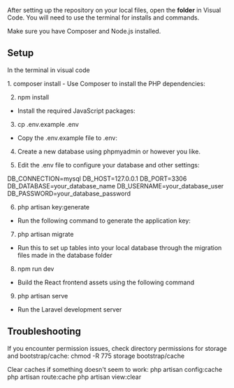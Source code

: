 After setting up the repository on your local files, open the **folder** in Visual Code. You will need to use the terminal for installs and commands.

Make sure you have Composer and Node.js installed.

<h2>Setup</h2>
In the terminal in visual code
<p>
  1. composer install
  - Use Composer to install the PHP dependencies:
  
  
  2. npm install
  - Install the required JavaScript packages:
  
  3. cp .env.example .env
  - Copy the .env.example file to .env:
  
  4. Create a new database using phpmyadmin or however you like.
  
  5. Edit the .env file to configure your database and other settings:
  <p>DB_CONNECTION=mysql
  DB_HOST=127.0.0.1
  DB_PORT=3306
  DB_DATABASE=your_database_name
  DB_USERNAME=your_database_user
  DB_PASSWORD=your_database_password
  </p>
  
  
  6. php artisan key:generate
  - Run the following command to generate the application key:
  
  7. php artisan migrate
  - Run this to set up tables into your local database through the migration files made in the database folder
  
  8. npm run dev
  - Build the React frontend assets using the following command
  
  9. php artisan serve
  - Run the Laravel development server

</p>

<h2>Troubleshooting</h2>
<p>
  If you encounter permission issues, check directory permissions for storage and bootstrap/cache:
  chmod -R 775 storage bootstrap/cache

  Clear caches if something doesn't seem to work:
  php artisan config:cache
  php artisan route:cache
  php artisan view:clear
</p>
